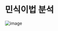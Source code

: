 # 민식이법 분석
![image](https://user-images.githubusercontent.com/73687337/104837848-a9df8b00-58fa-11eb-8310-30c2a473d055.png)
